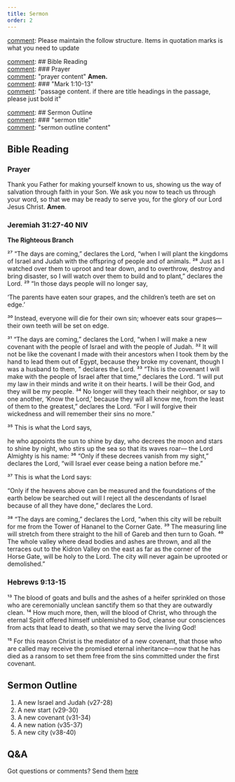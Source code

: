 ```yaml
---
title: Sermon 
order: 2
---
```


[comment]: Please maintain the follow structure. Items in quotation marks is what you need to update

[comment]: ## Bible Reading  
[comment]: ### Prayer  
[comment]: "prayer content"  **Amen.**  
[comment]:  ### "Mark 1:10-13"  
[comment]: "passage content. if there are title headings in the passage, please just bold it"  

[comment]: ## Sermon Outline  
[comment]: ### "sermon title"  
[comment]: "sermon outline content"  

[comment]: ------------------------------------------------------------------------------------

## Bible Reading

### Prayer
Thank you Father for making yourself known to us, showing us the way of salvation through faith in your Son. We ask you now to teach us through your word, so that we may be ready to serve you, for the glory of our Lord Jesus Christ. **Amen**.


### Jeremiah 31:27-40 NIV

**The Righteous Branch**

²⁷ “The days are coming,” declares the Lord, “when I will plant the kingdoms of Israel and Judah with the offspring of people and of animals. ²⁸ Just as I watched over them to uproot and tear down, and to overthrow, destroy and bring disaster, so I will watch over them to build and to plant,” declares the Lord. ²⁹ “In those days people will no longer say,

‘The parents have eaten sour grapes,
and the children’s teeth are set on edge.’

³⁰ Instead, everyone will die for their own sin; whoever eats sour grapes—their own teeth will be set on edge.

³¹ “The days are coming,” declares the Lord,
“when I will make a new covenant
with the people of Israel
and with the people of Judah.
³² It will not be like the covenant
I made with their ancestors
when I took them by the hand
to lead them out of Egypt,
because they broke my covenant,
though I was a husband to them, ”
declares the Lord.
³³ “This is the covenant I will make with the people of Israel
after that time,” declares the Lord.
“I will put my law in their minds
and write it on their hearts.
I will be their God,
and they will be my people.
³⁴ No longer will they teach their neighbor,
or say to one another, ‘Know the Lord,’
because they will all know me,
from the least of them to the greatest,”
declares the Lord.
“For I will forgive their wickedness
and will remember their sins no more.”

³⁵ This is what the Lord says,

he who appoints the sun
to shine by day,
who decrees the moon and stars
to shine by night,
who stirs up the sea
so that its waves roar—
the Lord Almighty is his name:
³⁶ “Only if these decrees vanish from my sight,”
declares the Lord,
“will Israel ever cease
being a nation before me.”

³⁷ This is what the Lord says:

“Only if the heavens above can be measured
and the foundations of the earth below be searched out
will I reject all the descendants of Israel
because of all they have done,”
declares the Lord.

³⁸ “The days are coming,” declares the Lord, “when this city will be rebuilt for me from the Tower of Hananel to the Corner Gate. ³⁹ The measuring line will stretch from there straight to the hill of Gareb and then turn to Goah. ⁴⁰ The whole valley where dead bodies and ashes are thrown, and all the terraces out to the Kidron Valley on the east as far as the corner of the Horse Gate, will be holy to the Lord. The city will never again be uprooted or demolished.”


### Hebrews 9:13-15

¹³ The blood of goats and bulls and the ashes of a heifer sprinkled on those who are ceremonially unclean sanctify them so that they are outwardly clean. ¹⁴ How much more, then, will the blood of Christ, who through the eternal Spirit offered himself unblemished to God, cleanse our consciences from acts that lead to death, so that we may serve the living God!

¹⁵ For this reason Christ is the mediator of a new covenant, that those who are called may receive the promised eternal inheritance—now that he has died as a ransom to set them free from the sins committed under the first covenant.


## Sermon Outline
1. A new Israel and Judah (v27-28)
2. A new start (v29-30)
3. A new covenant (v31-34)
4. A new nation (v35-37)
5. A new city (v38-40)


## Q&A
Got questions or comments? Send them [here](https://tinyurl.com/SGHACQuestionsAnswers)

